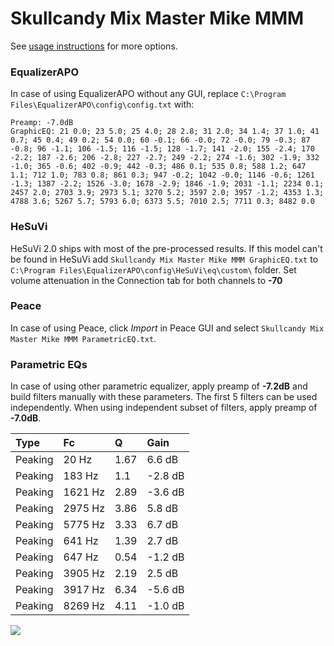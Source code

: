 # Skullcandy Mix Master Mike MMM
See [usage instructions](https://github.com/jaakkopasanen/AutoEq#usage) for more options.

### EqualizerAPO
In case of using EqualizerAPO without any GUI, replace `C:\Program Files\EqualizerAPO\config\config.txt`
with:
```
Preamp: -7.0dB
GraphicEQ: 21 0.0; 23 5.0; 25 4.0; 28 2.8; 31 2.0; 34 1.4; 37 1.0; 41 0.7; 45 0.4; 49 0.2; 54 0.0; 60 -0.1; 66 -0.0; 72 -0.0; 79 -0.3; 87 -0.8; 96 -1.1; 106 -1.5; 116 -1.5; 128 -1.7; 141 -2.0; 155 -2.4; 170 -2.2; 187 -2.6; 206 -2.8; 227 -2.7; 249 -2.2; 274 -1.6; 302 -1.9; 332 -1.0; 365 -0.6; 402 -0.9; 442 -0.3; 486 0.1; 535 0.8; 588 1.2; 647 1.1; 712 1.0; 783 0.8; 861 0.3; 947 -0.2; 1042 -0.0; 1146 -0.6; 1261 -1.3; 1387 -2.2; 1526 -3.0; 1678 -2.9; 1846 -1.9; 2031 -1.1; 2234 0.1; 2457 2.0; 2703 3.9; 2973 5.1; 3270 5.2; 3597 2.0; 3957 -1.2; 4353 1.3; 4788 3.6; 5267 5.7; 5793 6.0; 6373 5.5; 7010 2.5; 7711 0.3; 8482 0.0
```

### HeSuVi
HeSuVi 2.0 ships with most of the pre-processed results. If this model can't be found in HeSuVi add
`Skullcandy Mix Master Mike MMM GraphicEQ.txt` to `C:\Program Files\EqualizerAPO\config\HeSuVi\eq\custom\` folder.
Set volume attenuation in the Connection tab for both channels to **-70**

### Peace
In case of using Peace, click *Import* in Peace GUI and select `Skullcandy Mix Master Mike MMM ParametricEQ.txt`.

### Parametric EQs
In case of using other parametric equalizer, apply preamp of **-7.2dB** and build filters manually
with these parameters. The first 5 filters can be used independently.
When using independent subset of filters, apply preamp of **-7.0dB**.

| Type    | Fc      |    Q | Gain    |
|:--------|:--------|:-----|:--------|
| Peaking | 20 Hz   | 1.67 | 6.6 dB  |
| Peaking | 183 Hz  | 1.1  | -2.8 dB |
| Peaking | 1621 Hz | 2.89 | -3.6 dB |
| Peaking | 2975 Hz | 3.86 | 5.8 dB  |
| Peaking | 5775 Hz | 3.33 | 6.7 dB  |
| Peaking | 641 Hz  | 1.39 | 2.7 dB  |
| Peaking | 647 Hz  | 0.54 | -1.2 dB |
| Peaking | 3905 Hz | 2.19 | 2.5 dB  |
| Peaking | 3917 Hz | 6.34 | -5.6 dB |
| Peaking | 8269 Hz | 4.11 | -1.0 dB |

![](https://raw.githubusercontent.com/jaakkopasanen/AutoEq/master/results/headphonecom/sbaf-serious/Skullcandy%20Mix%20Master%20Mike%20MMM/Skullcandy%20Mix%20Master%20Mike%20MMM.png)